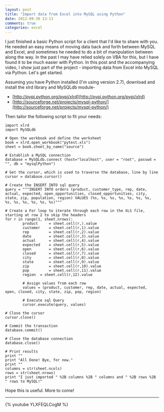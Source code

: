 ```yaml
---
layout: post
title: "Import data from Excel into MySQL using Python"
date: 2012-09-30 13:13
comments: true
categories: excel
---
```





I just finished a basic Python script for a client that I'd like to share with you. He needed an easy means of moving data back and forth between MySQL and Excel, and sometimes he needed to do a bit of manipulation between along the way. In the past I may have relied solely on VBA for this, but I have found it to be much easier with Python. In this post and the accompanying video, I show just part of the project - importing data from Excel into MySQL via Python. Let's get started.

Assuming you have Python installed (I'm using version 2.7), download and install the xlrd library and MySQLdb module-

- [http://pypi.python.org/pypi/xlrd](http://pypi.python.org/pypi/xlrd)
- [http://sourceforge.net/projects/mysql-python/](http://sourceforge.net/projects/mysql-python/)

Then tailor the following script to fit your needs:

    import xlrd
    import MySQLdb
     
    # Open the workbook and define the worksheet
    book = xlrd.open_workbook("pytest.xls") 
    sheet = book.sheet_by_name("source")
     
    # Establish a MySQL connection
    database = MySQLdb.connect (host="localhost", user = "root", passwd = "", db = "mysqlPython")
     
    # Get the cursor, which is used to traverse the database, line by line
    cursor = database.cursor()
     
    # Create the INSERT INTO sql query
    query = """INSERT INTO orders (product, customer_type, rep, date, actual, expected, open_opportunities, closed_opportunities, city, state, zip, population, region) VALUES (%s, %s, %s, %s, %s, %s, %s, %s, %s, %s, %s, %s, %s)"""
     
    # Create a For loop to iterate through each row in the XLS file, starting at row 2 to skip the headers
    for r in range(1, sheet.nrows):
    		product		= sheet.cell(r,).value
    		customer	= sheet.cell(r,1).value
    		rep			= sheet.cell(r,2).value
    		date		= sheet.cell(r,3).value
    		actual		= sheet.cell(r,4).value
    		expected	= sheet.cell(r,5).value
    		open		= sheet.cell(r,6).value
    		closed		= sheet.cell(r,7).value
    		city		= sheet.cell(r,8).value
    		state		= sheet.cell(r,9).value
    		zip			= sheet.cell(r,10).value
    		pop			= sheet.cell(r,11).value
    		region	= sheet.cell(r,12).value
     
    		# Assign values from each row
    		values = (product, customer, rep, date, actual, expected, open, closed, city, state, zip, pop, region)
     
    		# Execute sql Query
    		cursor.execute(query, values)
     
    # Close the cursor
    cursor.close()
     
    # Commit the transaction
    database.commit()
     
    # Close the database connection
    database.close()
     
    # Print results
    print ""
    print "All Done! Bye, for now."
    print ""
    columns = str(sheet.ncols)
    rows = str(sheet.nrows)
    print "I just imported " %2B columns %2B " columns and " %2B rows %2B " rows to MySQL!"

Hope this is useful. More to come!


---

{% youtube YLXFEQLCogM %}
